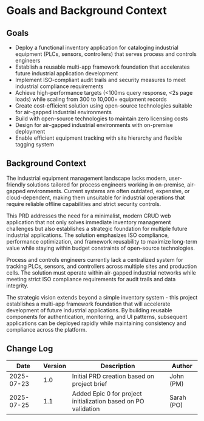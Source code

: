 # Goals and Background Context

## Goals

- Deploy a functional inventory application for cataloging industrial equipment (PLCs, sensors, controllers) that
  serves process and controls engineers
- Establish a reusable multi-app framework foundation that accelerates future industrial application development
- Implement ISO-compliant audit trails and security measures to meet industrial compliance requirements
- Achieve high-performance targets (<100ms query response, <2s page loads) while scaling from 300 to 10,000+ equipment records
- Create cost-efficient solution using open-source technologies suitable for air-gapped industrial environments
- Build with open-source technologies to maintain zero licensing costs
- Design for air-gapped industrial environments with on-premise deployment
- Enable efficient equipment tracking with site hierarchy and flexible tagging system

## Background Context

The industrial equipment management landscape lacks modern, user-friendly solutions tailored for process
engineers working in on-premise, air-gapped environments. Current systems are often outdated, expensive,
or cloud-dependent, making them unsuitable for industrial operations that require reliable offline
capabilities and strict security controls.

This PRD addresses the need for a minimalist, modern CRUD web application that not only solves immediate
inventory management challenges but also establishes a strategic foundation for multiple future industrial
applications. The solution emphasizes ISO compliance, performance optimization, and framework reusability
to maximize long-term value while staying within budget constraints of open-source technologies.

Process and controls engineers currently lack a centralized system for tracking PLCs, sensors, and
controllers across multiple sites and production cells. The solution must operate within air-gapped industrial
networks while meeting strict ISO compliance requirements for audit trails and data integrity.

The strategic vision extends beyond a simple inventory system - this project establishes a multi-app framework
foundation that will accelerate development of future industrial applications. By building reusable components
for authentication, monitoring, and UI patterns, subsequent applications can be deployed rapidly while maintaining
consistency and compliance across the platform.

## Change Log

| Date       | Version | Description                                                    | Author     |
| ---------- | ------- | -------------------------------------------------------------- | ---------- |
| 2025-07-23 | 1.0     | Initial PRD creation based on project brief                    | John (PM)  |
| 2025-07-25 | 1.1     | Added Epic 0 for project initialization based on PO validation | Sarah (PO) |
